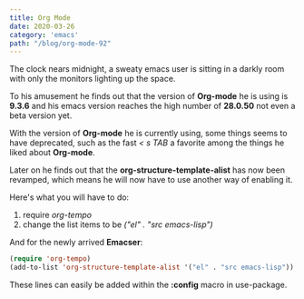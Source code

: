 ```yaml
---
title: Org Mode
date: 2020-03-26
category: 'emacs'
path: "/blog/org-mode-92"
---
```


The clock nears midnight, a sweaty emacs user is sitting in a darkly
room with only the monitors lighting up the space.

To his amusement he finds out that the version of **Org-mode** he is
using is **9.3.6** and his emacs version reaches the high number of
**28.0.50** not even a beta version yet.

With the version of **Org-mode** he is currently using, some things
seems to have deprecated, such as the fast *< s TAB* a favorite among
the things he liked about **Org-mode**.

Later on he finds out that the **org-structure-template-alist** has
now been revamped, which means he will now have to use another way of
enabling it.

Here's what you will have to do:

1. require *org-tempo*
2. change the list items to be *("el" . "src emacs-lisp")*

And for the newly arrived **Emacser**:
```lisp
(require 'org-tempo)
(add-to-list 'org-structure-template-alist '("el" . "src emacs-lisp"))
```

These lines can easily be added within the **:config** macro in
use-package.

